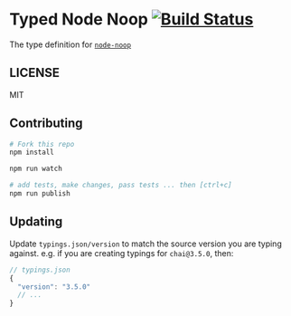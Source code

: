 # Typed Node Noop  [![Build Status](https://travis-ci.org/typed-typings/npm-node-noop.svg?branch=master)](https://travis-ci.org/typed-typings/npm-node-noop)


The type definition for [`node-noop`](git://github.com/euank/node-noop.git)

## LICENSE

MIT

## Contributing

```sh
# Fork this repo
npm install

npm run watch

# add tests, make changes, pass tests ... then [ctrl+c]
npm run publish
```

## Updating

Update `typings.json/version` to match the source version you are typing against.
e.g. if you are creating typings for `chai@3.5.0`, then:

```js
// typings.json
{
  "version": "3.5.0"
  // ...
}
```

